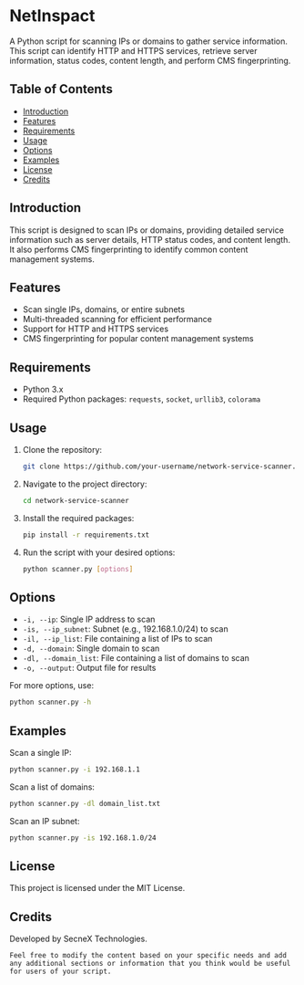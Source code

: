# NetInspact

A Python script for scanning IPs or domains to gather service information. This script can identify HTTP and HTTPS services, retrieve server information, status codes, content length, and perform CMS fingerprinting.

## Table of Contents
- [Introduction](#introduction)
- [Features](#features)
- [Requirements](#requirements)
- [Usage](#usage)
- [Options](#options)
- [Examples](#examples)
- [License](#license)
- [Credits](#credits)

## Introduction

This script is designed to scan IPs or domains, providing detailed service information such as server details, HTTP status codes, and content length. It also performs CMS fingerprinting to identify common content management systems.

## Features

- Scan single IPs, domains, or entire subnets
- Multi-threaded scanning for efficient performance
- Support for HTTP and HTTPS services
- CMS fingerprinting for popular content management systems

## Requirements

- Python 3.x
- Required Python packages: `requests`, `socket`, `urllib3`, `colorama`

## Usage

1. Clone the repository:

    ```bash
    git clone https://github.com/your-username/network-service-scanner.git
    ```

2. Navigate to the project directory:

    ```bash
    cd network-service-scanner
    ```

3. Install the required packages:

    ```bash
    pip install -r requirements.txt
    ```

4. Run the script with your desired options:

    ```bash
    python scanner.py [options]
    ```

## Options

- `-i, --ip`: Single IP address to scan
- `-is, --ip_subnet`: Subnet (e.g., 192.168.1.0/24) to scan
- `-il, --ip_list`: File containing a list of IPs to scan
- `-d, --domain`: Single domain to scan
- `-dl, --domain_list`: File containing a list of domains to scan
- `-o, --output`: Output file for results

For more options, use:

```bash
python scanner.py -h
```

## Examples

Scan a single IP:
```bash
python scanner.py -i 192.168.1.1
```

Scan a list of domains:
```bash
python scanner.py -dl domain_list.txt
```

Scan an IP subnet:
```bash
python scanner.py -is 192.168.1.0/24
```

## License

This project is licensed under the MIT License.

## Credits

Developed by SecneX Technologies.
```
Feel free to modify the content based on your specific needs and add any additional sections or information that you think would be useful for users of your script.
```
